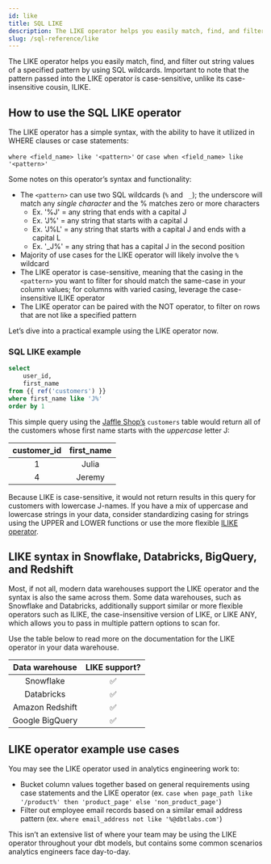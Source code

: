 ```yaml
---
id: like
title: SQL LIKE
description: The LIKE operator helps you easily match, find, and filter out case-sensitive string values of a specified pattern by using SQL wildcards.
slug: /sql-reference/like
---
```


<head>
    <title>Working with the SQL LIKE operator</title>
</head>

The LIKE operator helps you easily match, find, and filter out string values of a specified pattern by using SQL wildcards. Important to note that the pattern passed into the LIKE operator is case-sensitive, unlike its case-insensitive cousin, ILIKE.

## How to use the SQL LIKE operator

The LIKE operator has a simple syntax, with the ability to have it utilized in WHERE clauses or case statements:

`where <field_name> like '<pattern>'` or `case when <field_name> like '<pattern>'`

Some notes on this operator’s syntax and functionality:
- The `<pattern>` can use two SQL wildcards (`%` and ` _`); the underscore will match any *single character* and the % matches zero or more characters
    - Ex. '%J' = any string that ends with a capital J
    - Ex. 'J%' = any string that starts with a capital J
    - Ex. 'J%L' = any string that starts with a capital J and ends with a capital L
    - Ex. '_J%' = any string that has a capital J in the second position
- Majority of use cases for the LIKE operator will likely involve the `%` wildcard
- The LIKE operator is case-sensitive, meaning that the casing in the` <pattern>` you want to filter for should match the same-case in your column values; for columns with varied casing, leverage the case-insensitive ILIKE operator
- The LIKE operator can be paired with the NOT operator, to filter on rows that are not like a specified pattern

Let’s dive into a practical example using the LIKE operator now.

### SQL LIKE example

```sql
select
    user_id,
    first_name
from {{ ref('customers') }}
where first_name like 'J%'
order by 1
```

This simple query using the [Jaffle Shop’s](https://github.com/dbt-labs/jaffle_shop) `customers` table  would return all of the customers whose first name starts with the *uppercase* letter J:

| **customer_id** | **first_name** |
|:---:|:---:|
| 1 | Julia |
| 4 | Jeremy |

Because LIKE is case-sensitive, it would not return results in this query for customers with lowercase J-names. If you have a mix of uppercase and lowercase strings in your data, consider standardizing casing for strings using the UPPER and LOWER functions or use the more flexible [ILIKE operator](/sql-reference/ilike).

## LIKE syntax in Snowflake, Databricks, BigQuery, and Redshift

Most, if not all, modern data warehouses support the LIKE operator and the syntax is also the same across them. Some data warehouses, such as Snowflake and Databricks, additionally support similar or more flexible operators such as ILIKE, the case-insensitive version of LIKE, or LIKE ANY, which allows you to pass in multiple pattern options to scan for.

Use the table below to read more on the documentation for the LIKE operator in your data warehouse.

| **Data warehouse** | **LIKE support?** |
|:---:|:---:|
| Snowflake | ✅ |
| Databricks | ✅ |
| Amazon Redshift | ✅ |
| Google BigQuery | ✅ |

## LIKE operator example use cases

You may see the LIKE operator used in analytics engineering work to:
- Bucket column values together based on general requirements using case statements and the LIKE operator (ex. `case when page_path like '/product%' then 'product_page' else 'non_product_page'`)
- Filter out employee email records based on a similar email address pattern (ex. `where email_address not like '%@dbtlabs.com'`)

This isn’t an extensive list of where your team may be using the LIKE operator throughout your dbt models, but contains some common scenarios analytics engineers face day-to-day.